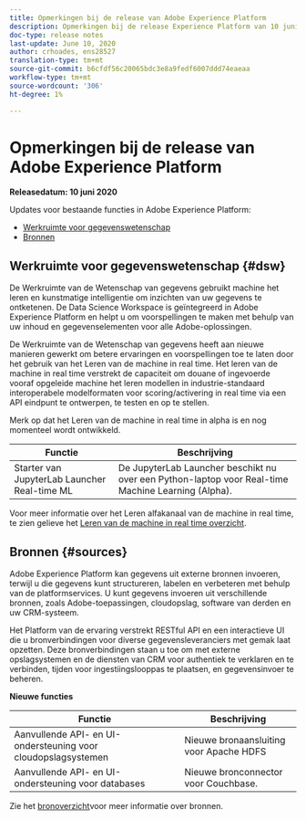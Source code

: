 ```yaml
---
title: Opmerkingen bij de release van Adobe Experience Platform
description: Opmerkingen bij de release Experience Platform van 10 juni 2020
doc-type: release notes
last-update: June 10, 2020
author: crhoades, ens28527
translation-type: tm+mt
source-git-commit: b6cfdf56c20065bdc3e8a9fedf6007ddd74eaeaa
workflow-type: tm+mt
source-wordcount: '306'
ht-degree: 1%

---
```



# Opmerkingen bij de release van Adobe Experience Platform

**Releasedatum: 10 juni 2020**

Updates voor bestaande functies in Adobe Experience Platform:

- [Werkruimte voor gegevenswetenschap](#dsw)
- [Bronnen](#sources)

## Werkruimte voor gegevenswetenschap {#dsw}

De Werkruimte van de Wetenschap van gegevens gebruikt machine het leren en kunstmatige intelligentie om inzichten van uw gegevens te ontketenen. De Data Science Workspace is geïntegreerd in Adobe Experience Platform en helpt u om voorspellingen te maken met behulp van uw inhoud en gegevenselementen voor alle Adobe-oplossingen.

De Werkruimte van de Wetenschap van gegevens heeft aan nieuwe manieren gewerkt om betere ervaringen en voorspellingen toe te laten door het gebruik van het Leren van de machine in real time. Het leren van de machine in real time verstrekt de capaciteit om douane of ingevoerde vooraf opgeleide machine het leren modellen in industrie-standaard interoperabele modelformaten voor scoring/activering in real time via een API eindpunt te ontwerpen, te testen en op te stellen.

Merk op dat het Leren van de machine in real time in alpha is en nog momenteel wordt ontwikkeld.

| Functie | Beschrijving |
|--- | ---|
| Starter van JupyterLab Launcher Real-time ML | De JupyterLab Launcher beschikt nu over een Python-laptop voor Real-time Machine Learning (Alpha). |

Voor meer informatie over het Leren alfakanaal van de machine in real time, te zien gelieve het [Leren van de machine in real time overzicht](../../data-science-workspace/real-time-machine-learning/home.md).

## Bronnen {#sources}

Adobe Experience Platform kan gegevens uit externe bronnen invoeren, terwijl u die gegevens kunt structureren, labelen en verbeteren met behulp van de platformservices. U kunt gegevens invoeren uit verschillende bronnen, zoals Adobe-toepassingen, cloudopslag, software van derden en uw CRM-systeem.

Het Platform van de ervaring verstrekt RESTful API en een interactieve UI die u bronverbindingen voor diverse gegevensleveranciers met gemak laat opzetten. Deze bronverbindingen staan u toe om met externe opslagsystemen en de diensten van CRM voor authentiek te verklaren en te verbinden, tijden voor ingestiingslooppas te plaatsen, en gegevensinvoer te beheren.

**Nieuwe functies**

| Functie | Beschrijving |
| ------- | ----------- |
| Aanvullende API- en UI-ondersteuning voor cloudopslagsystemen | Nieuwe bronaansluiting voor Apache HDFS |
| Aanvullende API- en UI-ondersteuning voor databases | Nieuwe bronconnector voor Couchbase. |

Zie het [bronoverzicht](../../sources/home.md)voor meer informatie over bronnen.
